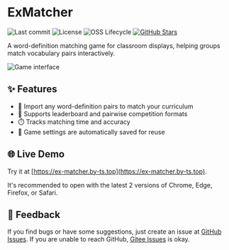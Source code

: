 # ExMatcher

![Last commit](https://img.shields.io/github/last-commit/typed-sigterm/ex-matcher/main)
![License](https://img.shields.io/github/license/typed-sigterm/ex-matcher)
![OSS Lifecycle](https://img.shields.io/osslifecycle?file_url=https%3A%2F%2Fraw.githubusercontent.com%2Ftyped-sigterm%2Fex-matcher%2Fmain%2FOSSMETADATA)
[![GitHub Stars](https://img.shields.io/github/stars/typed-sigterm/ex-matcher)](https://github.com/typed-sigterm/ex-matcher)

A word-definition matching game for classroom displays, helping groups match vocabulary pairs interactively.

![Game interface](./src/assets/demo/2.avif)

## ✨ Features

- 📝 Import any word-definition pairs to match your curriculum
- 👥 Supports leaderboard and pairwise competition formats
- ⏱️ Tracks matching time and accuracy
- 💾 Game settings are automatically saved for reuse

## 🌐 Live Demo

Try it at [https://ex-matcher.by-ts.top](https://ex-matcher.by-ts.top).

It's recommended to open with the latest 2 versions of Chrome, Edge, Firefox, or Safari.

## 💬 Feedback

If you find bugs or have some suggestions, just create an issue at [GitHub Issues](https://github.com/typed-sigterm/ex-matcher/issues). If you are unable to reach GitHub, [Gitee Issues](https://gitee.com/typed-sigterm/ex-matcher/issues) is okay.
